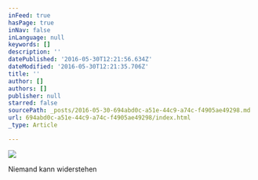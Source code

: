 ```yaml
---
inFeed: true
hasPage: true
inNav: false
inLanguage: null
keywords: []
description: ''
datePublished: '2016-05-30T12:21:56.634Z'
dateModified: '2016-05-30T12:21:35.706Z'
title: ''
author: []
authors: []
publisher: null
starred: false
sourcePath: _posts/2016-05-30-694abd0c-a51e-44c9-a74c-f4905ae49298.md
url: 694abd0c-a51e-44c9-a74c-f4905ae49298/index.html
_type: Article

---
```

![](https://the-grid-user-content.s3-us-west-2.amazonaws.com/658c3d8d-2113-45bf-b008-6beb2a030855.jpg)

Niemand kann widerstehen